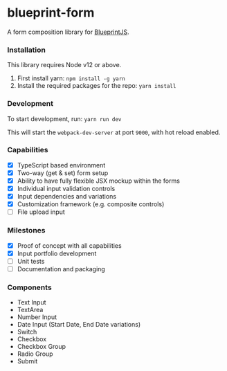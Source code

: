 # blueprint-form

A form composition library for [BlueprintJS](https://blueprintjs.com/).

### Installation

This library requires Node v12 or above.

1. First install yarn: `npm install -g yarn`
2. Install the required packages for the repo: `yarn install`

### Development

To start development, run: `yarn run dev`

This will start the `webpack-dev-server` at port `9000`, with hot reload enabled.

### Capabilities

- [x] TypeScript based environment
- [x] Two-way (get & set) form setup
- [x] Ability to have fully flexible JSX mockup within the forms
- [x] Individual input validation controls
- [x] Input dependencies and variations 
- [x] Customization framework (e.g. composite controls)
- [ ] File upload input

### Milestones

- [x] Proof of concept with all capabilities
- [x] Input portfolio development
- [ ] Unit tests
- [ ] Documentation and packaging

### Components

- Text Input
- TextArea
- Number Input
- Date Input (Start Date, End Date variations)
- Switch
- Checkbox
- Checkbox Group
- Radio Group
- Submit
